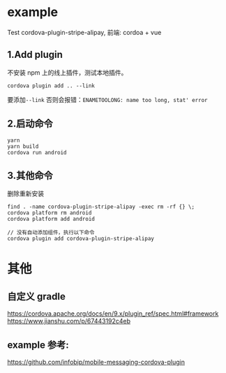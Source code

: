 # example

Test cordova-plugin-stripe-alipay, 前端: cordoa + vue

## 1.Add plugin

不安装 npm 上的线上插件，测试本地插件。

```
cordova plugin add .. --link
```

要添加`--link` 否则会报错：`ENAMETOOLONG: name too long, stat' error`

## 2.启动命令

```
yarn
yarn build
cordova run android
```

## 3.其他命令

删除重新安装

```
find . -name cordova-plugin-stripe-alipay -exec rm -rf {} \;
cordova platform rm android
cordova platform add android

// 没有自动添加组件，执行以下命令
cordova plugin add cordova-plugin-stripe-alipay
```

# 其他

## 自定义 gradle

https://cordova.apache.org/docs/en/9.x/plugin_ref/spec.html#framework
https://www.jianshu.com/p/67443192c4eb

## example 参考:

https://github.com/infobip/mobile-messaging-cordova-plugin
